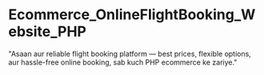 # Ecommerce_OnlineFlightBooking_Website_PHP
"Asaan aur reliable flight booking platform — best prices, flexible options, aur hassle-free online booking, sab kuch PHP ecommerce ke zariye."
